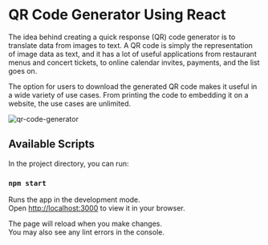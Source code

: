 # QR Code Generator Using React

The idea behind creating a quick response (QR) code generator is to translate data from images to text. A QR code is simply the representation of image data as text, and it has a lot of useful applications from restaurant menus and concert tickets, to online calendar invites, payments, and the list goes on.  

The option for users to download the generated QR code makes it useful in a wide variety of use cases. From printing the code to embedding it on a website, the use cases are unlimited.

![qr-code-generator](https://i.ibb.co/YbNJNkY/qrcodegenerator.png)

## Available Scripts

In the project directory, you can run:

### `npm start`

Runs the app in the development mode.\
Open [http://localhost:3000](http://localhost:3000) to view it in your browser.

The page will reload when you make changes.\
You may also see any lint errors in the console.

